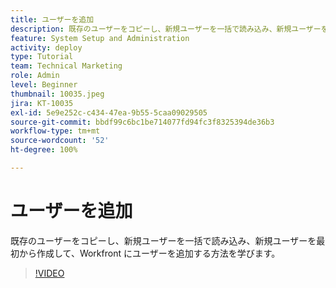 ```yaml
---
title: ユーザーを追加
description: 既存のユーザーをコピーし、新規ユーザーを一括で読み込み、新規ユーザーを最初から作成して、Workfront にユーザーを追加する方法を学びます。
feature: System Setup and Administration
activity: deploy
type: Tutorial
team: Technical Marketing
role: Admin
level: Beginner
thumbnail: 10035.jpeg
jira: KT-10035
exl-id: 5e9e252c-c434-47ea-9b55-5caa09029505
source-git-commit: bbdf99c6bc1be714077fd94fc3f8325394de36b3
workflow-type: tm+mt
source-wordcount: '52'
ht-degree: 100%

---
```


# ユーザーを追加

既存のユーザーをコピーし、新規ユーザーを一括で読み込み、新規ユーザーを最初から作成して、Workfront にユーザーを追加する方法を学びます。

>[!VIDEO](https://video.tv.adobe.com/v/3447044/?quality=12&learn=on&enablevpops=1&captions=jpn)

